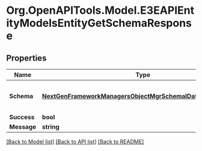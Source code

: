 
# Org.OpenAPITools.Model.E3EAPIEntityModelsEntityGetSchemaResponse

## Properties

Name | Type | Description | Notes
------------ | ------------- | ------------- | -------------
**Schema** | [**NextGenFrameworkManagersObjectMgrSchemaIDataObjectSchema**](NextGenFrameworkManagersObjectMgrSchemaIDataObjectSchema.md) | Gets or sets the data object schema. | [optional] 
**Success** | **bool** |  | [optional] 
**Message** | **string** |  | [optional] 

[[Back to Model list]](../README.md#documentation-for-models)
[[Back to API list]](../README.md#documentation-for-api-endpoints)
[[Back to README]](../README.md)

